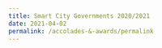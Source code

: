 ```yaml
---
title: Smart City Governments 2020/2021
date: 2021-04-02
permalink: /accolades-&-awards/permalink
---
```


